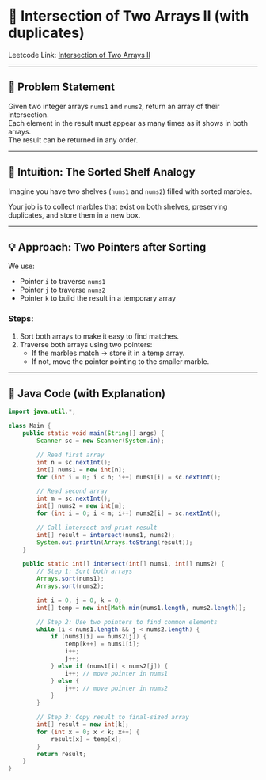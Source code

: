 # 🚀 Intersection of Two Arrays II (with duplicates)  
Leetcode Link: [Intersection of Two Arrays II](https://leetcode.com/problems/intersection-of-two-arrays-ii/)

---

## 📜 Problem Statement  
Given two integer arrays `nums1` and `nums2`, return an array of their intersection.  
Each element in the result must appear as many times as it shows in both arrays.  
The result can be returned in any order.


---

## 🧠 Intuition: The Sorted Shelf Analogy  
Imagine you have two shelves (`nums1` and `nums2`) filled with sorted marbles.  

Your job is to collect marbles that exist on both shelves, preserving duplicates, and store them in a new box.

---

## 💡 Approach: Two Pointers after Sorting

We use:

- Pointer `i` to traverse `nums1`  
- Pointer `j` to traverse `nums2`  
- Pointer `k` to build the result in a temporary array

### Steps:

1. Sort both arrays to make it easy to find matches.  
2. Traverse both arrays using two pointers:  
   - If the marbles match → store it in a temp array.  
   - If not, move the pointer pointing to the smaller marble.

---

## 🔢 Java Code (with Explanation)

```java
import java.util.*;

class Main {
    public static void main(String[] args) {
        Scanner sc = new Scanner(System.in);

        // Read first array
        int n = sc.nextInt();
        int[] nums1 = new int[n];
        for (int i = 0; i < n; i++) nums1[i] = sc.nextInt();

        // Read second array
        int m = sc.nextInt();
        int[] nums2 = new int[m];
        for (int i = 0; i < m; i++) nums2[i] = sc.nextInt();

        // Call intersect and print result
        int[] result = intersect(nums1, nums2);
        System.out.println(Arrays.toString(result));
    }

    public static int[] intersect(int[] nums1, int[] nums2) {
        // Step 1: Sort both arrays
        Arrays.sort(nums1);
        Arrays.sort(nums2);

        int i = 0, j = 0, k = 0;
        int[] temp = new int[Math.min(nums1.length, nums2.length)];

        // Step 2: Use two pointers to find common elements
        while (i < nums1.length && j < nums2.length) {
            if (nums1[i] == nums2[j]) {
                temp[k++] = nums1[i];
                i++;
                j++;
            } else if (nums1[i] < nums2[j]) {
                i++; // move pointer in nums1
            } else {
                j++; // move pointer in nums2
            }
        }

        // Step 3: Copy result to final-sized array
        int[] result = new int[k];
        for (int x = 0; x < k; x++) {
            result[x] = temp[x];
        }
        return result;
    }
}
